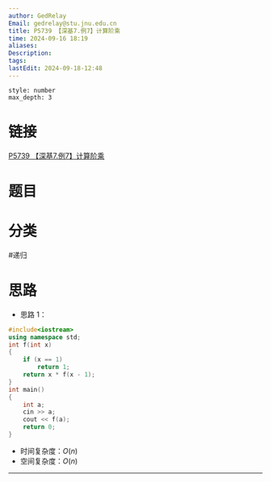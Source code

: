 ```yaml
---
author: GedRelay
Email: gedrelay@stu.jnu.edu.cn
title: P5739 【深基7.例7】计算阶乘
time: 2024-09-16 18:19
aliases: 
Description: 
tags: 
lastEdit: 2024-09-18-12:48
---
```


```toc
style: number
max_depth: 3
```

# 链接
[P5739 【深基7.例7】计算阶乘](https://www.luogu.com.cn/problem/P5739) 

# 题目


# 分类
#递归 

# 思路
- 思路 1：


```cpp
#include<iostream>
using namespace std;
int f(int x)
{
	if (x == 1)
		return 1;
	return x * f(x - 1);
}
int main()
{
	int a;
	cin >> a;
	cout << f(a);
	return 0;
}
```


- 时间复杂度：${O\left( n \right)  }$ 
- 空间复杂度：${O\left( n \right)  }$ 


---

